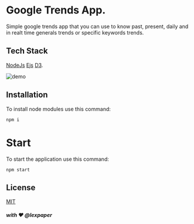# Google Trends App.
Simple google trends app that you can use to know past, present, daily and in realt time generals trends or specific keywords trends.

## Tech Stack
[NodeJs](https://nodejs.org/en/)
[Ejs](https://ejs.co/)
[D3](https://d3js.org/).

![demo](public/img/gtrends.gif)

## Installation
To install node modules use this command:
```
npm i
```
# Start
To start the application use this command:

```
npm start
```

## License
[MIT](https://choosealicense.com/licenses/mit/)

##### with ❤️ @lexpaper